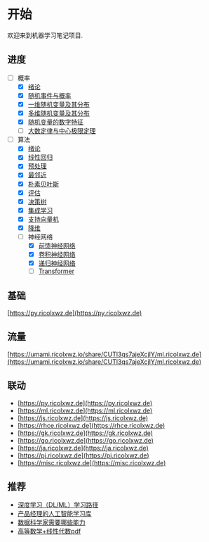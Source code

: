 # 开始

欢迎来到机器学习笔记项目.

## 进度

- [ ] 概率
    - [x] [绪论](/概率/绪论)
    - [x] [随机事件与概率](/概率/随机事件与概率)
    - [x] [一维随机变量及其分布](/概率/一维随机变量及其分布)
    - [x] [多维随机变量及其分布](/概率/多维随机变量及其分布)
    - [x] [随机变量的数字特征](/概率/随机变量的数字特征)
    - [ ] [大数定律与中心极限定理](/概率/大数定律与中心极限定理)
- [ ] 算法
    - [x] [绪论](/算法/绪论)
    - [x] [线性回归](/算法/线性回归)
    - [x] [预处理](/算法/预处理)
    - [x] [最邻近](/算法/最邻近)
    - [x] [朴素贝叶斯](/算法/朴素贝叶斯)
    - [x] [评估](/算法/评估)
    - [x] [决策树](/算法/决策树)
    - [x] [集成学习](/算法/集成学习)
    - [x] [支持向量机](/算法/支持向量机)
    - [x] [降维](/算法/降维)
    - [ ] 神经网络
        - [x] [前馈神经网络](/算法/神经网络/前馈神经网络)
        - [x] [卷积神经网络](/算法/神经网络/卷积神经网络)
        - [x] [递归神经网络](/算法/神经网络/递归神经网络)
        - [ ] [Transformer](/算法/神经网络/transformer)

## 基础

[https://py.ricolxwz.de](https://py.ricolxwz.de)

## 流量

[https://umami.ricolxwz.io/share/CUTl3qs7ajeXcjIY/ml.ricolxwz.de](https://umami.ricolxwz.io/share/CUTl3qs7ajeXcjIY/ml.ricolxwz.de)

## 联动

- [https://py.ricolxwz.de](https://py.ricolxwz.de)
- [https://ml.ricolxwz.de](https://ml.ricolxwz.de)
- [https://js.ricolxwz.de](https://js.ricolxwz.de)
- [https://rhce.ricolxwz.de](https://rhce.ricolxwz.de)
- [https://gk.ricolxwz.de](https://gk.ricolxwz.de)
- [https://go.ricolxwz.de](https://go.ricolxwz.de)
- [https://ja.ricolxwz.de](https://ja.ricolxwz.de)
- [https://pj.ricolxwz.de](https://pj.ricolxwz.de)
- [https://misc.ricolxwz.de](https://misc.ricolxwz.de)

## 推荐

- [深度学习（DL/ML）学习路径](https://github.com/loveunk/machine-learning-deep-learning-notes/tree/master?tab=readme-ov-file)
- [产品经理的人工智能学习库](https://easyai.tech/)
- [数据科学家需要哪些能力](https://cn.linkedin.com/pulse/%E6%95%B0%E6%8D%AE%E7%A7%91%E5%AD%A6%E5%AE%B6%E9%9C%80%E8%A6%81%E5%93%AA%E4%BA%9B%E8%83%BD%E5%8A%9B-song-xue)
- [高等数学+线性代数pdf](https://drive.google.com/file/d/1uJUmy7Oq01kbhPDJRsWitrzaWtva4A9F/view?usp=sharing)